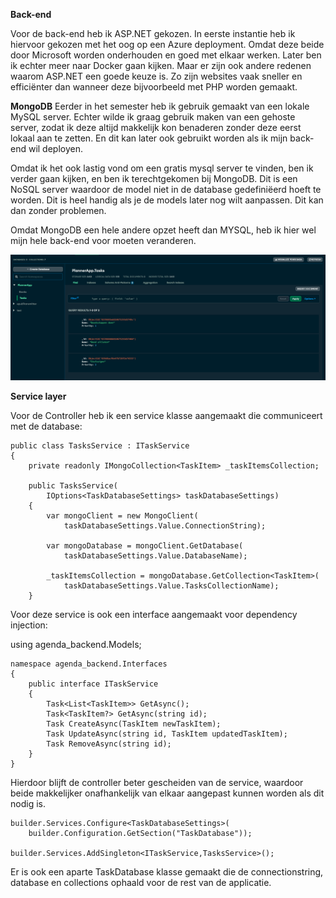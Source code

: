 **Back-end**

Voor de back-end heb ik ASP.NET gekozen. In eerste instantie heb ik hiervoor gekozen met het oog op een Azure deployment. Omdat deze beide door Microsoft worden onderhouden en goed met elkaar werken. Later ben ik echter meer naar Docker gaan kijken.
Maar er zijn ook andere redenen waarom ASP.NET een goede keuze is. Zo zijn websites vaak sneller en efficiënter dan wanneer deze bijvoorbeeld met PHP worden gemaakt.

**MongoDB**
Eerder in het semester heb ik gebruik gemaakt van een lokale MySQL server. Echter wilde ik graag gebruik maken van een gehoste server, zodat ik deze altijd makkelijk kon benaderen zonder deze eerst lokaal aan te zetten. En dit kan later ook gebruikt worden als ik mijn back-end wil deployen.

Omdat ik het ook lastig vond om een gratis mysql server te vinden, ben ik verder gaan kijken, en ben ik terechtgekomen bij MongoDB. Dit is een NoSQL server waardoor de model niet in de database gedefiniëerd hoeft te worden. Dit is heel handig als je de models later nog wilt aanpassen. Dit kan dan zonder problemen.

Omdat MongoDB een hele andere opzet heeft dan MYSQL, heb ik hier wel mijn hele back-end voor moeten veranderen.

![Alt text](../Images/Mongodb.png)

**Service layer**

Voor de Controller heb ik een service klasse aangemaakt die communiceert met de database:

    public class TasksService : ITaskService
    {
        private readonly IMongoCollection<TaskItem> _taskItemsCollection;

        public TasksService(
            IOptions<TaskDatabaseSettings> taskDatabaseSettings)
        {
            var mongoClient = new MongoClient(
                taskDatabaseSettings.Value.ConnectionString);

            var mongoDatabase = mongoClient.GetDatabase(
                taskDatabaseSettings.Value.DatabaseName);

            _taskItemsCollection = mongoDatabase.GetCollection<TaskItem>(
                taskDatabaseSettings.Value.TasksCollectionName);
        }

Voor deze service is ook een interface aangemaakt voor dependency injection:

using agenda_backend.Models;

    namespace agenda_backend.Interfaces
    {
        public interface ITaskService
        {
            Task<List<TaskItem>> GetAsync();
            Task<TaskItem?> GetAsync(string id);
            Task CreateAsync(TaskItem newTaskItem);
            Task UpdateAsync(string id, TaskItem updatedTaskItem);
            Task RemoveAsync(string id);
        }
    }

Hierdoor blijft de controller beter gescheiden van de service, waardoor beide makkelijker onafhankelijk van elkaar aangepast kunnen worden als dit nodig is.

    builder.Services.Configure<TaskDatabaseSettings>(
        builder.Configuration.GetSection("TaskDatabase"));

    builder.Services.AddSingleton<ITaskService,TasksService>();

Er is ook een aparte TaskDatabase klasse gemaakt die de connectionstring, database en collections ophaald voor de rest van de applicatie.


